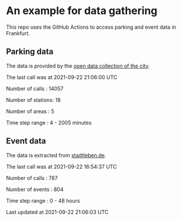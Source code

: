 # An example for data gathering

This repo uses the GitHub Actions to access parking and event data in Frankfurt.

## Parking data
The data is provided by the [open data collection of the city](https://www.offenedaten.frankfurt.de/).

The last call was at 2021-09-22 21:06:00 UTC

Number of calls   : 14057

Number of stations:    18

Number of areas   :     5

Time step range   :     4 -  2005 minutes


## Event data
The data is extracted from [stadtleben.de](https://stadtleben.de/frankfurt/).

The last call was at 2021-09-22 16:54:37 UTC

Number of calls   : 787

Number of events  : 804

Time step range   :   0 -  48 hours


Last updated at 2021-09-22 21:06:03 UTC
